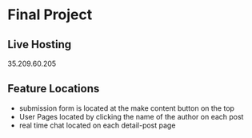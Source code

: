 # Final Project

## Live Hosting
35.209.60.205

## Feature Locations
* submission form is located at the make content button on the top
* User Pages located by clicking the name of the author on each post
* real time chat located on each detail-post page
